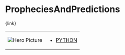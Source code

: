 # PropheciesAndPredictions 

{link}
<table>
<tr>
<td>

![Hero Picture](hero.png?raw=true "Hero Picture")

</td>
<td>
<ul>
<li>

[PYTHON](PropheciesAndPredictions.py)

</li>
</td>
</tr>
<table>